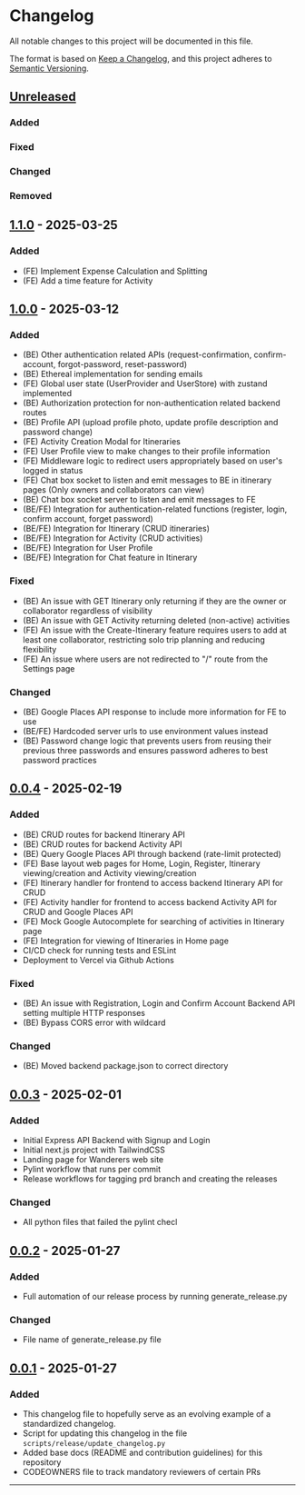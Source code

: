 # Changelog

All notable changes to this project will be documented in this file.

The format is based on [Keep a Changelog](https://keepachangelog.com/en/1.1.0/),
and this project adheres to [Semantic Versioning](https://semver.org/spec/v2.0.0.html).

## [Unreleased]

### Added

### Fixed

### Changed

### Removed

## [1.1.0] - 2025-03-25

### Added

- (FE) Implement Expense Calculation and Splitting
- (FE) Add a time feature for Activity

## [1.0.0] - 2025-03-12

### Added

- (BE) Other authentication related APIs (request-confirmation, confirm-account, forgot-password, reset-password)
- (BE) Ethereal implementation for sending emails
- (FE) Global user state (UserProvider and UserStore) with zustand implemented
- (BE) Authorization protection for non-authentication related backend routes
- (BE) Profile API (upload profile photo, update profile description and password change)
- (FE) Activity Creation Modal for Itineraries
- (FE) User Profile view to make changes to their profile information
- (FE) Middleware logic to redirect users appropriately based on user's logged in status
- (FE) Chat box socket to listen and emit messages to BE in itinerary pages (Only owners and collaborators can view)
- (BE) Chat box socket server to listen and emit messages to FE
- (BE/FE) Integration for authentication-related functions (register, login, confirm account, forget password)
- (BE/FE) Integration for Itinerary (CRUD itineraries)
- (BE/FE) Integration for Activity (CRUD activities)
- (BE/FE) Integration for User Profile
- (BE/FE) Integration for Chat feature in Itinerary

### Fixed

- (BE) An issue with GET Itinerary only returning if they are the owner or collaborator regardless of visibility
- (BE) An issue with GET Activity returning deleted (non-active) activities
- (FE) An issue with the Create-Itinerary feature requires users to add at least one collaborator, restricting solo trip planning and reducing flexibility
- (FE) An issue where users are not redirected to "/" route from the Settings page

### Changed

- (BE) Google Places API response to include more information for FE to use
- (BE/FE) Hardcoded server urls to use environment values instead
- (BE) Password change logic that prevents users from reusing their previous three passwords and ensures password adheres to best password practices

## [0.0.4] - 2025-02-19

### Added

- (BE) CRUD routes for backend Itinerary API
- (BE) CRUD routes for backend Activity API
- (BE) Query Google Places API through backend (rate-limit protected)
- (FE) Base layout web pages for Home, Login, Register, Itinerary viewing/creation and Activity viewing/creation
- (FE) Itinerary handler for frontend to access backend Itinerary API for CRUD
- (FE) Activity handler for frontend to access backend Activity API for CRUD and Google Places API
- (FE) Mock Google Autocomplete for searching of activities in Itinerary page
- (FE) Integration for viewing of Itineraries in Home page
- CI/CD check for running tests and ESLint
- Deployment to Vercel via Github Actions

### Fixed

- (BE) An issue with Registration, Login and Confirm Account Backend API setting multiple HTTP responses
- (BE) Bypass CORS error with wildcard

### Changed

- (BE) Moved backend package.json to correct directory

## [0.0.3] - 2025-02-01

### Added

- Initial Express API Backend with Signup and Login
- Initial next.js project with TailwindCSS
- Landing page for Wanderers web site
- Pylint workflow that runs per commit
- Release workflows for tagging prd branch and creating the releases

### Changed

- All python files that failed the pylint checl

## [0.0.2] - 2025-01-27

### Added

- Full automation of our release process by running generate_release.py

### Changed

- File name of generate_release.py file

## [0.0.1] - 2025-01-27

### Added

- This changelog file to hopefully serve as an evolving example of a standardized changelog.
- Script for updating this changelog in the file `scripts/release/update_changelog.py`
- Added base docs (README and contribution guidelines) for this repository
- CODEOWNERS file to track mandatory reviewers of certain PRs

---
[unreleased]: https://github.com/isaacchunn/wanderers/compare/v1.1.0...HEAD
[1.1.0]: https://github.com/isaacchunn/wanderers/compare/v1.0.0...v1.1.0
[1.0.0]: https://github.com/isaacchunn/wanderers/compare/v0.0.4...v1.0.0
[0.0.4]: https://github.com/isaacchunn/wanderers/compare/v0.0.3...v0.0.4
[0.0.3]: https://github.com/isaacchunn/wanderers/compare/v0.0.2...v0.0.3
[0.0.2]: https://github.com/isaacchunn/wanderers/compare/v0.0.1...v0.0.2
[0.0.1]: https://github.com/isaacchunn/wanderers/releases/tag/v0.0.1
